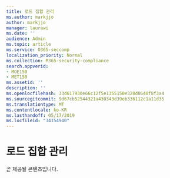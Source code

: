 ```yaml
---
title: 로드 집합 관리
ms.author: markjjo
author: markjjo
manager: laurawi
ms.date: ''
audience: Admin
ms.topic: article
ms.service: O365-seccomp
localization_priority: Normal
ms.collection: M365-security-compliance
search.appverid:
- MOE150
- MET150
ms.assetid: ''
description: ''
ms.openlocfilehash: 33d617930e66c12f5e1355150e328d8640f8f3a4
ms.sourcegitcommit: 9d67cb52544321a430343d39eb336112c1a11d35
ms.translationtype: MT
ms.contentlocale: ko-KR
ms.lasthandoff: 05/17/2019
ms.locfileid: "34154940"
---
```

# <a name="manage-load-sets"></a>로드 집합 관리

곧 제공될 콘텐츠입니다.